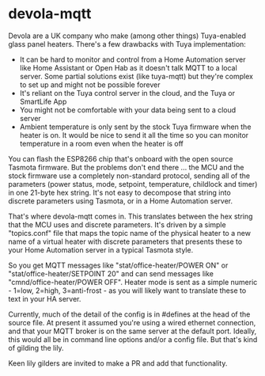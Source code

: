 # devola-mqtt

Devola are a UK company who make (among other things) Tuya-enabled glass panel heaters. There's a few drawbacks with Tuya implementation:

- It can be hard to monitor and control from a Home Automation server like Home Assistant or Open Hab as it doesn't talk MQTT to a local server. Some partial solutions exist (like tuya-mqtt) but they're complex to set up and might not be possible forever
- It's reliant on the Tuya control server in the cloud, and the Tuya or SmartLife App
- You might not be comfortable with your data being sent to a cloud server
- Ambient temperature is only sent by the stock Tuya firmware when the heater is on. It would be nice to send it all the time so you can monitor temperature in a room even when the heater is off

You can flash the ESP8266 chip that's onboard with the open source Tasmota firmware. But the problems don't end there ... the MCU and the stock firmware use a completely non-standard protocol, sending all of the parameters (power status, mode, setpoint, temperature, childlock and timer) in one 21-byte hex string. It's not easy to decompose that string into discrete parameters using Tasmota, or in a Home Automation server.

That's where devola-mqtt comes in. This translates between the hex string that the MCU uses and discrete parameters. It's driven by a simple "topics.conf" file that maps the topic name of the physical heater to a new name of a virtual heater with discrete parameters that presents these to your Home Automation server in a typical Tasmota style.

So you get MQTT messages like "stat/office-heater/POWER ON" or "stat/office-heater/SETPOINT 20" and can send messages like "cmnd/office-heater/POWER OFF". Heater mode is sent as a simple numeric - 1=low, 2=high, 3=anti-frost - as you will likely want to translate these to text in your HA server.

Currently, much of the detail of the config is in #defines at the head of the source file. At present it assumed you're using a wired ethernet connection, and that your MQTT broker is on the same server at the default port. Ideally, this would all be in command line options and/or a config file. But that's kind of gilding the lily. 

Keen lily gilders are invited to make a PR and add that functionality.
